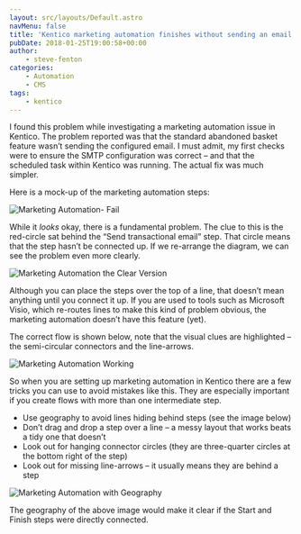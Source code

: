 ```yaml
---
layout: src/layouts/Default.astro
navMenu: false
title: 'Kentico marketing automation finishes without sending an email'
pubDate: 2018-01-25T19:00:58+00:00
author:
    - steve-fenton
categories:
    - Automation
    - CMS
tags:
    - kentico
---
```


I found this problem while investigating a marketing automation issue in Kentico. The problem reported was that the standard abandoned basket feature wasn’t sending the configured email. I must admit, my first checks were to ensure the SMTP configuration was correct – and that the scheduled task within Kentico was running. The actual fix was much simpler.

Here is a mock-up of the marketing automation steps:

![Marketing Automation- Fail](/img/2018/01/marketing-automation.png)

While it *looks* okay, there is a fundamental problem. The clue to this is the red-circle sat behind the “Send transactional email” step. That circle means that the step hasn’t be connected up. If we re-arrange the diagram, we can see the problem even more clearly.

![Marketing Automation the Clear Version](/img/2018/01/marketing-automation-clear-issue.png)

Although you can place the steps over the top of a line, that doesn’t mean anything until you connect it up. If you are used to tools such as Microsoft Visio, which re-routes lines to make this kind of problem obvious, the marketing automation doesn’t have this feature (yet).

The correct flow is shown below, note that the visual clues are highlighted – the semi-circular connectors and the line-arrows.

![Marketing Automation Working](/img/2018/01/marketing-automation-working.png)

So when you are setting up marketing automation in Kentico there are a few tricks you can use to avoid mistakes like this. They are especially important if you create flows with more than one intermediate step.

- Use geography to avoid lines hiding behind steps (see the image below)
- Don’t drag and drop a step over a line – a messy layout that works beats a tidy one that doesn’t
- Look out for hanging connector circles (they are three-quarter circles at the bottom right of the step)
- Look out for missing line-arrows – it usually means they are behind a step

![Marketing Automation with Geography](/img/2018/01/marketing-automation-geography.png)

The geography of the above image would make it clear if the Start and Finish steps were directly connected.